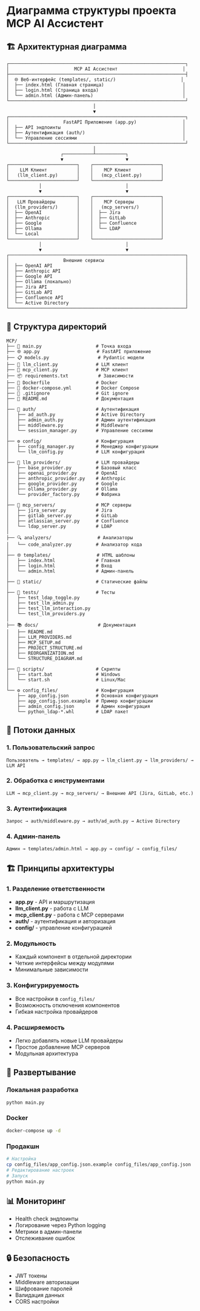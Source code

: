 # Диаграмма структуры проекта MCP AI Ассистент

## 🏗️ Архитектурная диаграмма

```
┌─────────────────────────────────────────────────────────────────┐
│                        MCP AI Ассистент                        │
├─────────────────────────────────────────────────────────────────┤
│  🌐 Веб-интерфейс (templates/, static/)                        │
│  ├── index.html (Главная страница)                             │
│  ├── login.html (Страница входа)                               │
│  └── admin.html (Админ-панель)                                 │
└─────────────────────────────────────────────────────────────────┘
                                │
                                ▼
┌─────────────────────────────────────────────────────────────────┐
│                    FastAPI Приложение (app.py)                 │
│  ├── API эндпоинты                                             │
│  ├── Аутентификация (auth/)                                    │
│  └── Управление сессиями                                       │
└─────────────────────────────────────────────────────────────────┘
                                │
                    ┌───────────┴───────────┐
                    ▼                       ▼
┌─────────────────────────┐    ┌─────────────────────────┐
│    LLM Клиент           │    │    MCP Клиент           │
│   (llm_client.py)       │    │   (mcp_client.py)       │
└─────────────────────────┘    └─────────────────────────┘
            │                               │
            ▼                               ▼
┌─────────────────────────┐    ┌─────────────────────────┐
│   LLM Провайдеры        │    │    MCP Серверы          │
│  (llm_providers/)       │    │   (mcp_servers/)        │
│  ├── OpenAI             │    │  ├── Jira               │
│  ├── Anthropic          │    │  ├── GitLab             │
│  ├── Google             │    │  ├── Confluence         │
│  ├── Ollama             │    │  └── LDAP               │
│  └── Local              │    │                         │
└─────────────────────────┘    └─────────────────────────┘
            │                               │
            ▼                               ▼
┌─────────────────────────────────────────────────────────────────┐
│                    Внешние сервисы                              │
│  ├── OpenAI API                                                 │
│  ├── Anthropic API                                              │
│  ├── Google API                                                 │
│  ├── Ollama (локально)                                          │
│  ├── Jira API                                                   │
│  ├── GitLab API                                                 │
│  ├── Confluence API                                             │
│  └── Active Directory                                           │
└─────────────────────────────────────────────────────────────────┘
```

## 📁 Структура директорий

```
MCP/
├── 🚀 main.py                    # Точка входа
├── 🌐 app.py                     # FastAPI приложение
├── 📋 models.py                  # Pydantic модели
├── 🤖 llm_client.py              # LLM клиент
├── 🔌 mcp_client.py              # MCP клиент
├── 📦 requirements.txt           # Зависимости
├── 🐳 Dockerfile                 # Docker
├── 🐳 docker-compose.yml         # Docker Compose
├── 🚫 .gitignore                 # Git ignore
├── 📖 README.md                  # Документация
│
├── 🔐 auth/                      # Аутентификация
│   ├── ad_auth.py               # Active Directory
│   ├── admin_auth.py            # Админ аутентификация
│   ├── middleware.py            # Middleware
│   └── session_manager.py       # Управление сессиями
│
├── ⚙️ config/                    # Конфигурация
│   ├── config_manager.py        # Менеджер конфигурации
│   └── llm_config.py            # LLM конфигурация
│
├── 🤖 llm_providers/             # LLM провайдеры
│   ├── base_provider.py         # Базовый класс
│   ├── openai_provider.py       # OpenAI
│   ├── anthropic_provider.py    # Anthropic
│   ├── google_provider.py       # Google
│   ├── ollama_provider.py       # Ollama
│   └── provider_factory.py      # Фабрика
│
├── 🔌 mcp_servers/               # MCP серверы
│   ├── jira_server.py           # Jira
│   ├── gitlab_server.py         # GitLab
│   ├── atlassian_server.py      # Confluence
│   └── ldap_server.py           # LDAP
│
├── 🔍 analyzers/                 # Анализаторы
│   └── code_analyzer.py         # Анализатор кода
│
├── 🌐 templates/                 # HTML шаблоны
│   ├── index.html               # Главная
│   ├── login.html               # Вход
│   └── admin.html               # Админ-панель
│
├── 📁 static/                    # Статические файлы
│
├── 🧪 tests/                     # Тесты
│   ├── test_ldap_toggle.py
│   ├── test_llm_admin.py
│   ├── test_llm_interaction.py
│   └── test_llm_providers.py
│
├── 📚 docs/                      # Документация
│   ├── README.md
│   ├── LLM_PROVIDERS.md
│   ├── MCP_SETUP.md
│   ├── PROJECT_STRUCTURE.md
│   ├── REORGANIZATION.md
│   └── STRUCTURE_DIAGRAM.md
│
├── 🚀 scripts/                   # Скрипты
│   ├── start.bat                # Windows
│   └── start.sh                 # Linux/Mac
│
└── ⚙️ config_files/              # Конфигурация
    ├── app_config.json          # Основная конфигурация
    ├── app_config.json.example  # Пример конфигурации
    ├── admin_config.json        # Админ конфигурация
    └── python_ldap-*.whl        # LDAP пакет
```

## 🔄 Потоки данных

### 1. Пользовательский запрос
```
Пользователь → templates/ → app.py → llm_client.py → llm_providers/ → LLM API
```

### 2. Обработка с инструментами
```
LLM → mcp_client.py → mcp_servers/ → Внешние API (Jira, GitLab, etc.)
```

### 3. Аутентификация
```
Запрос → auth/middleware.py → auth/ad_auth.py → Active Directory
```

### 4. Админ-панель
```
Админ → templates/admin.html → app.py → config/ → config_files/
```

## 🏗️ Принципы архитектуры

### 1. Разделение ответственности
- **app.py** - API и маршрутизация
- **llm_client.py** - работа с LLM
- **mcp_client.py** - работа с MCP серверами
- **auth/** - аутентификация и авторизация
- **config/** - управление конфигурацией

### 2. Модульность
- Каждый компонент в отдельной директории
- Четкие интерфейсы между модулями
- Минимальные зависимости

### 3. Конфигурируемость
- Все настройки в `config_files/`
- Возможность отключения компонентов
- Гибкая настройка провайдеров

### 4. Расширяемость
- Легко добавлять новые LLM провайдеры
- Простое добавление MCP серверов
- Модульная архитектура

## 🚀 Развертывание

### Локальная разработка
```bash
python main.py
```

### Docker
```bash
docker-compose up -d
```

### Продакшн
```bash
# Настройка
cp config_files/app_config.json.example config_files/app_config.json
# Редактирование настроек
# Запуск
python main.py
```

## 📊 Мониторинг

- Health check эндпоинты
- Логирование через Python logging
- Метрики в админ-панели
- Отслеживание ошибок

## 🔒 Безопасность

- JWT токены
- Middleware авторизации
- Шифрование паролей
- Валидация данных
- CORS настройки
